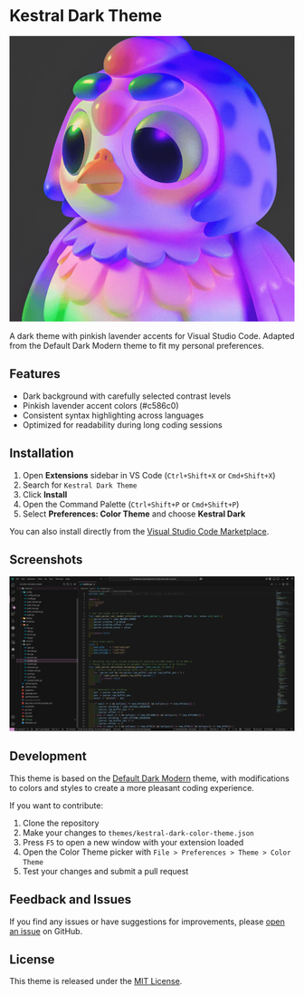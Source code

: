 # Kestral Dark Theme

![Icon](icon.png)

A dark theme with pinkish lavender accents for Visual Studio Code. Adapted from the Default Dark Modern theme to fit my personal preferences.

## Features

- Dark background with carefully selected contrast levels
- Pinkish lavender accent colors (#c586c0)
- Consistent syntax highlighting across languages
- Optimized for readability during long coding sessions

## Installation

1. Open **Extensions** sidebar in VS Code (`Ctrl+Shift+X` or `Cmd+Shift+X`)
2. Search for `Kestral Dark Theme`
3. Click **Install**
4. Open the Command Palette (`Ctrl+Shift+P` or `Cmd+Shift+P`)
5. Select **Preferences: Color Theme** and choose **Kestral Dark**

You can also install directly from the [Visual Studio Code Marketplace](https://marketplace.visualstudio.com/items?itemName=evickastudio.kestral).

## Screenshots

![Screenshot](assets/screenshot.png)

## Development

This theme is based on the [Default Dark Modern](https://github.com/microsoft/vscode/tree/main/extensions/theme-defaults/themes) theme, with modifications to colors and styles to create a more pleasant coding experience.

If you want to contribute:

1. Clone the repository
2. Make your changes to `themes/kestral-dark-color-theme.json`
3. Press `F5` to open a new window with your extension loaded
4. Open the Color Theme picker with `File > Preferences > Theme > Color Theme`
5. Test your changes and submit a pull request

## Feedback and Issues

If you find any issues or have suggestions for improvements, please [open an issue](https://github.com/EvickaStudio/kestral/issues) on GitHub.

## License

This theme is released under the [MIT License](LICENSE).
